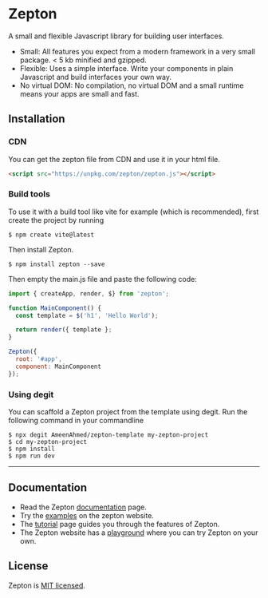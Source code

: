 # Zepton

A small and flexible Javascript library for building user interfaces.

- Small: All features you expect from a modern framework in a very small package. < 5 kb minified and gzipped.
- Flexible: Uses a simple interface. Write your components in plain Javascript and build interfaces your own way.
- No virtual DOM: No compilation, no virtual DOM and a small runtime means your apps are small and fast.

## Installation
### CDN

You can get the zepton file from CDN and use it in your html file.

```html
<script src="https://unpkg.com/zepton/zepton.js"></script>
```

### Build tools

To use it with a build tool like vite for example (which is recommended), first create the project by running

```shell
$ npm create vite@latest
```

Then install Zepton.

```shell
$ npm install zepton --save
```

Then empty the main.js file and paste the following code:

```javascript
import { createApp, render, $} from 'zepton';

function MainComponent() {
  const template = $('h1', 'Hello World');

  return render({ template };
}

Zepton({
  root: '#app',
  component: MainComponent
});
```

### Using degit

You can scaffold a Zepton project from the template using degit. Run the following command in your commandline

```shell
$ npx degit AmeenAhmed/zepton-template my-zepton-project
$ cd my-zepton-project
$ npm install
$ npm run dev
```

----------

## Documentation
- Read the Zepton [documentation](https://www.zeptonjs.org/docs) page.
- Try the [examples](https://www.zeptonjs.org/examples) on the zepton website.
- The [tutorial](https://www.zeptonjs.org/tutorial) page guides you through the features of Zepton.
- The Zepton website has a [playground](https://www.zeptonjs.org/examples) where you can try Zepton on your own.

## License
Zepton is [MIT licensed](./LICENSE).
